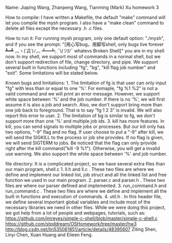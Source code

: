 Name: Jiaping Wang, Zhanpeng Wang, Tianming (Mark) Xu homework 3

How to compile: 
	I have written a Makefile, the default "make" command will let you compile the mysh program. I also have a "make clean" command to delete all files except the necessary .h .c files.

How to run it:
	 For running mysh program, only one default option: "./mysh", and if you see the prompt: "[用心写bug，用脚写shell, only bugs live forever ┻━┻ ︵ヽ(`Д´)ﾉ︵﻿ ┻━┻, ¯\\_(ツ)_/¯ whatevs Broken Shell]" you are in my shell now. In my shell, we support most of commands in a normal shell, but we don't support redirection of file, change directory, and pipe. We support several built in functions including "fg", "bg", "kill flag job number" and "exit". Some limitations will be stated below. 

Known bugs and limitations:
	1. The limitation of fg is that user can only input "fg" with less than or equal to one '%'. For exmaple, "fg %1 %2" is not a valid command and we will print an error message. However, we support white space between '%' and the job number. If there is no '%', we will first assume it is also a job and search. Also, we don't support bring more than one job back to foreground. That is to say "fg 1 2 3" is invalid. We will also report this error to user.
	2. The limitation of bg is similar to fg, we don't support more than one '%' and multiple job ids.
	3. kill has more features. In kill, you can send signals to multiple jobs or processes. But our kill only has two options, "-9" flag and no flag. If user choose to put a "-9" after kill, we will send the SIGKILL to the process or job she provides. If no flag is given, we will send SIGTERM to jobs. Be noticed that the flag can only provide right after the kill command("kill -9 %1"). Otherwise, you will get a invalid use warning. We also support the white space between '%' and job number.
	

file directory:
	It is a complicated project, so we have several extra files than our main program, shell.c
	1. ll.h and ll.c . These two files are where we define and implement our linked list, job struct and all the linked list and free function we used in our main program. 
	2. parser.c and parser.h . These two files are where our parser defined and implemented. 
	3. run_command.h and run_command.c . These two files are where we define and implement all the built in functions and execution of commands.
	4. util.h . In this header file, we define several important global variables and include most of the necessary libraries we need in other files.
	While we were doing this project, we got help from a lot of people and webpages, tutorials, such as: 
				https://github.com/jmreyes/simple-c-shell/blob/master/simple-c-shell.c 
				https://github.com/stpddream/OSHomework/tree/master/hw3
				http://blog.csdn.net/lin535061851/article/details/48395607
				Ziting Shen, Linyi Chen, Xuan Huang and Elieen Feng.
